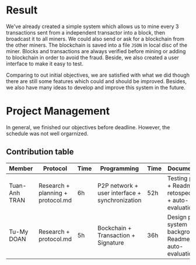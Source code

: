 # Result
We've already created a simple system which allows us to mine every 3 transactions sent from a independent transactor  into a block, 
then broadcast it to all miners. We could also send or ask for a blockchain from the other miners. The blockchain is saved into a file `JSON` in local disc of the miner.
Blocks and transactions are always verified before mining or adding to blockchain in order to avoid the fraud.
Beside, we also created a user interface to make it easy to test.<br/>

Comparing to out initial objectives, we are satisfied with what we did though there are still some features which could and should be improved. 
Besides, we also have many ideas to develop and improve this system in the future. 

# Project Management
In general, we finished our objectives before deadline. However, the schedule was not well orgarnized.
 ## Contribution table
 | Member |  Protocol | Time | Programming | Time| Documentation | Time | Total|
|---|---|---|---|---|---|---|---|
|Tuan-Anh TRAN|Research + planning + protocol.md|6h|P2P network + user interface + synchronization|52h|Testing project + Readme.md + retospective.md + auto-evaluation.md|9h|67h|
|Tu-My DOAN|Research + protocol.md|5h|Bockchain + Transaction + Signature|36h|Design poster, system background + Readme.md + auto-evaluation.md|9h|50h|
